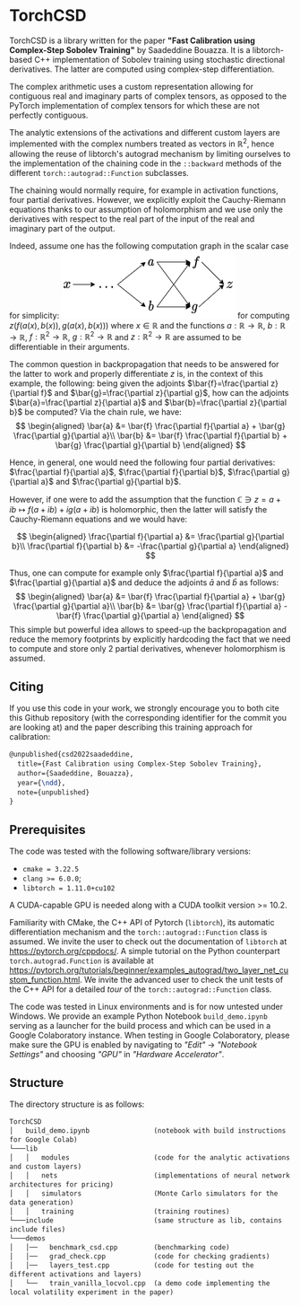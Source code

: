 # TorchCSD

TorchCSD is a library written for the paper **"Fast Calibration using Complex-Step Sobolev Training"** by Saadeddine Bouazza. It is a libtorch-based C++ implementation of Sobolev training using stochastic directional derivatives. The latter are computed using complex-step differentiation.

The complex arithmetic uses a custom representation allowing for contiguous real and imaginary parts of complex tensors, as opposed to the PyTorch implementation of complex tensors for which these are not perfectly contiguous.

The analytic extensions of the activations and different custom layers are implemented with the complex numbers treated as vectors in $\mathbb{R}^2$, hence allowing the reuse of libtorch's autograd mechanism by limiting ourselves to the implementation of the chaining code in the `::backward` methods of the different `torch::autograd::Function` subclasses.

The chaining would normally require, for example in activation functions, four partial derivatives. However, we explicitly exploit the Cauchy-Riemann equations thanks to our assumption of holomorphism and we use only the derivatives with respect to the real part of the input of the real and imaginary part of the output.

Indeed, assume one has the following computation graph in the scalar case for simplicity:
![Example of a computation graph for computing z(f(a(x), b(x)), g(a(x), b(x)))](/images/computation_graph_example.png)
for computing $z(f(a(x), b(x)), g(a(x), b(x)))$ where $x\in\mathbb{R}$ and the functions $a:\mathbb{R}\rightarrow\mathbb{R}$, $b:\mathbb{R}\rightarrow\mathbb{R}$, $f:\mathbb{R}^2\rightarrow\mathbb{R}$, $g:\mathbb{R}^2\rightarrow\mathbb{R}$ and $z:\mathbb{R}^2\rightarrow\mathbb{R}$ are assumed to be differentiable in their arguments.

The common question in backpropagation that needs to be answered for the latter to work and properly differentiate $z$ is, in the context of this example, the following: being given the adjoints $\bar{f}=\frac{\partial z}{\partial f}$ and $\bar{g}=\frac{\partial z}{\partial g}$, how can the adjoints $\bar{a}=\frac{\partial z}{\partial a}$ and $\bar{b}=\frac{\partial z}{\partial b}$ be computed? Via the chain rule, we have:
$$
\begin{aligned}
\bar{a} &= \bar{f} \frac{\partial f}{\partial a} + \bar{g} \frac{\partial g}{\partial a}\\
\bar{b} &= \bar{f} \frac{\partial f}{\partial b} + \bar{g} \frac{\partial g}{\partial b}
\end{aligned}
$$

Hence, in general, one would need the following four partial derivatives: $\frac{\partial f}{\partial a}$, $\frac{\partial f}{\partial b}$, $\frac{\partial g}{\partial a}$ and $\frac{\partial g}{\partial b}$.

However, if one were to add the assumption that the function $\mathbb{C}\ni z=a+i b \mapsto f(a+i b)+i g(a+i b)$ is holomorphic, then the latter will satisfy the Cauchy-Riemann equations and we would have:

$$
\begin{aligned}
\frac{\partial f}{\partial a} &= \frac{\partial g}{\partial b}\\
\frac{\partial f}{\partial b} &= -\frac{\partial g}{\partial a}
\end{aligned}
$$

Thus, one can compute for example only $\frac{\partial f}{\partial a}$ and $\frac{\partial g}{\partial a}$ and deduce the adjoints $\bar{a}$ and $\bar{b}$ as follows:
$$
\begin{aligned}
\bar{a} &= \bar{f} \frac{\partial f}{\partial a} + \bar{g} \frac{\partial g}{\partial a}\\
\bar{b} &= \bar{g} \frac{\partial f}{\partial a} - \bar{f} \frac{\partial g}{\partial a}
\end{aligned}
$$
This simple but powerful idea allows to speed-up the backpropagation and reduce the memory footprints by explicitly hardcoding the fact that we need to compute and store only 2 partial derivatives, whenever holomorphism is assumed.

## Citing
If you use this code in your work, we strongly encourage you to both cite this Github repository (with the corresponding identifier for the commit you are looking at) and the paper describing this training approach for calibration:
```latex
@unpublished{csd2022saadeddine,
  title={Fast Calibration using Complex-Step Sobolev Training},
  author={Saadeddine, Bouazza},
  year={\ndd},
  note={unpublished}
}
```

## Prerequisites
The code was tested with the following software/library versions:
* `cmake = 3.22.5`
* `clang >= 6.0.0`;
* `libtorch = 1.11.0+cu102`

A CUDA-capable GPU is needed along with a CUDA toolkit version >= 10.2.

Familiarity with CMake, the C++ API of Pytorch (`libtorch`), its automatic differentiation mechanism and the `torch::autograd::Function` class is assumed. We invite the user to check out the documentation of `libtorch` at https://pytorch.org/cppdocs/. A simple tutorial on the Python counterpart `torch.autograd.Function` is available at https://pytorch.org/tutorials/beginner/examples_autograd/two_layer_net_custom_function.html. We invite the advanced user to check the unit tests of the C++ API for a detailed _tour_ of the `torch::autograd::Function` class.

The code was tested in Linux environments and is for now untested under Windows. We provide an example Python Notebook `build_demo.ipynb` serving as a launcher for the build process and which can be used in a Google Colaboratory instance. When testing in Google Colaboratory, please make sure the GPU is enabled by navigating to *"Edit"* -> *"Notebook Settings"* and choosing *"GPU"* in *"Hardware Accelerator"*.

## Structure

The directory structure is as follows:
```
TorchCSD
│   build_demo.ipynb                (notebook with build instructions for Google Colab)
└───lib
│   │   modules                     (code for the analytic activations and custom layers)
│   │   nets                        (implementations of neural network architectures for pricing)
│   │   simulators                  (Monte Carlo simulators for the data generation)
│   │   training                    (training routines)
└───include                         (same structure as lib, contains include files)
└───demos
│   │──   benchmark_csd.cpp         (benchmarking code)
│   │──   grad_check.cpp            (code for checking gradients)
│   │──   layers_test.cpp           (code for testing out the different activations and layers)
│   └──   train_vanilla_locvol.cpp  (a demo code implementing the local volatility experiment in the paper)
```
